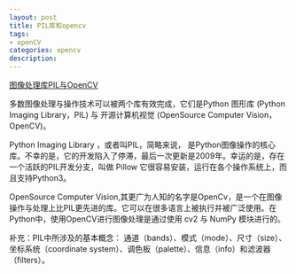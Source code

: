 ```yaml
---
layout: post
title: PIL库和opencv
tags:
- openCV
categories: opencv
description:
---
```

[图像处理库PIL与OpenCV](https://blog.csdn.net/LYKXHTP/article/details/81837951)

多数图像处理与操作技术可以被两个库有效完成，它们是Python 图形库 (Python Imaging Library，PIL) 与 开源计算机视觉 (OpenSource Computer Vision，OpenCV)。

Python Imaging Library ，或者叫PIL，简略来说， 是Python图像操作的核心库。不幸的是，它的开发陷入了停滞，最后一次更新是2009年。幸运的是，存在一个活跃的PIL开发分支，叫做 Pillow 它很容易安装，运行在各个操作系统上，而且支持Python3。

OpenSource Computer Vision,其更广为人知的名字是OpenCv，是一个在图像操作与处理上比PIL更先进的库。它可以在很多语言上被执行并被广泛使用。在Python中，使用OpenCV进行图像处理是通过使用 cv2 与 NumPy 模块进行的。

补充：PIL中所涉及的基本概念：
通道（bands）、模式（mode）、尺寸（size）、坐标系统（coordinate system）、调色板（palette）、信息（info）和滤波器（filters）。
